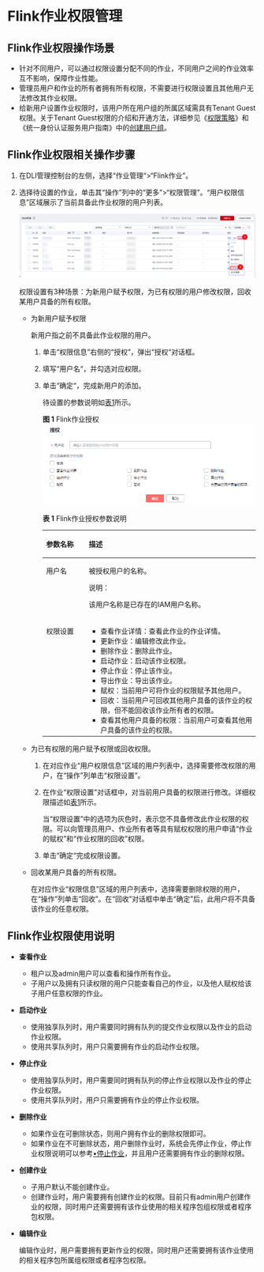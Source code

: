 # Flink作业权限管理<a name="dli_01_0479"></a>

## Flink作业权限操作场景<a name="section11499577152559"></a>

-   针对不同用户，可以通过权限设置分配不同的作业，不同用户之间的作业效率互不影响，保障作业性能。
-   管理员用户和作业的所有者拥有所有权限，不需要进行权限设置且其他用户无法修改其作业权限。
-   给新用户设置作业权限时，该用户所在用户组的所属区域需具有Tenant Guest权限。关于Tenant Guest权限的介绍和开通方法，详细参见《[权限策略](https://support.huaweicloud.com/usermanual-permissions/iam_01_0001.html)》和《统一身份认证服务用户指南》中的[创建用户组](https://support.huaweicloud.com/usermanual-iam/iam_03_0001.html)。

## Flink作业权限相关操作步骤<a name="section154425266187"></a>

1.  在DLI管理控制台的左侧，选择“作业管理“\>“Flink作业”。
2.  选择待设置的作业，单击其“操作”列中的“更多”\>“权限管理”。“用户权限信息”区域展示了当前具备此作业权限的用户列表。

    ![](figures/8-2-2Flink作业权限管理-zh.png)

    权限设置有3种场景：为新用户赋予权限，为已有权限的用户修改权限，回收某用户具备的所有权限。

    -   为新用户赋予权限

        新用户指之前不具备此作业权限的用户。

        1.  单击“权限信息”右侧的“授权”，弹出“授权“对话框。
        2.  填写“用户名“，并勾选对应权限。
        3.  单击“确定“，完成新用户的添加。

            待设置的参数说明如[表1](#table15710625151416)所示。

            **图 1**  Flink作业授权<a name="fig1360010211316"></a>  
            ![](figures/Flink作业授权.png "Flink作业授权")

            **表 1**  Flink作业授权参数说明

            <a name="table15710625151416"></a>
            <table><thead align="left"><tr id="row1771212551410"><th class="cellrowborder" valign="top" width="20%" id="mcps1.2.3.1.1"><p id="p4713132520147"><a name="p4713132520147"></a><a name="p4713132520147"></a>参数名称</p>
            </th>
            <th class="cellrowborder" valign="top" width="80%" id="mcps1.2.3.1.2"><p id="p1971410256146"><a name="p1971410256146"></a><a name="p1971410256146"></a>描述</p>
            </th>
            </tr>
            </thead>
            <tbody><tr id="row207191525121418"><td class="cellrowborder" valign="top" width="20%" headers="mcps1.2.3.1.1 "><p id="p5721152541411"><a name="p5721152541411"></a><a name="p5721152541411"></a>用户名</p>
            </td>
            <td class="cellrowborder" valign="top" width="80%" headers="mcps1.2.3.1.2 "><p id="p77232254145"><a name="p77232254145"></a><a name="p77232254145"></a>被授权用户的名称。</p>
            <div class="note" id="note18961324477"><a name="note18961324477"></a><a name="note18961324477"></a><span class="notetitle"> 说明： </span><div class="notebody"><p id="p13896623472"><a name="p13896623472"></a><a name="p13896623472"></a>该用户名称是已存在的IAM用户名称。</p>
            </div></div>
            </td>
            </tr>
            <tr id="row1273232517141"><td class="cellrowborder" valign="top" width="20%" headers="mcps1.2.3.1.1 "><p id="p1873352541412"><a name="p1873352541412"></a><a name="p1873352541412"></a>权限设置</p>
            </td>
            <td class="cellrowborder" valign="top" width="80%" headers="mcps1.2.3.1.2 "><a name="ul651141553017"></a><a name="ul651141553017"></a><ul id="ul651141553017"><li>查看作业详情：查看此作业的作业详情。</li><li>更新作业：编辑修改此作业。</li><li>删除作业：删除此作业。</li><li>启动作业：启动该作业权限。</li><li>停止作业：停止该作业。</li><li>导出作业：导出该作业。</li><li>赋权：当前用户可将作业的权限赋予其他用户。</li><li>回收：当前用户可回收其他用户具备的该作业的权限，但不能回收该作业所有者的权限。</li><li>查看其他用户具备的权限：当前用户可查看其他用户具备的该作业的权限。</li></ul>
            </td>
            </tr>
            </tbody>
            </table>

    -   为已有权限的用户赋予权限或回收权限。
        1.  在对应作业“用户权限信息”区域的用户列表中，选择需要修改权限的用户，在“操作”列单击“权限设置”。
        2.  在作业“权限设置”对话框中，对当前用户具备的权限进行修改。详细权限描述如[表1](#table15710625151416)所示。

            当“权限设置”中的选项为灰色时，表示您不具备修改此作业权限的权限。可以向管理员用户、作业所有者等具有赋权权限的用户申请“作业的赋权”和“作业权限的回收”权限。

        3.  单击“确定“完成权限设置。

    -   回收某用户具备的所有权限。

        在对应作业“权限信息”区域的用户列表中，选择需要删除权限的用户，在“操作”列单击“回收”。在“回收”对话框中单击“确定”后，此用户将不具备该作业的任意权限。



## Flink作业权限使用说明<a name="section16691939193512"></a>

-   **查看作业**
    -   租户以及admin用户可以查看和操作所有作业。
    -   子用户以及拥有只读权限的用户只能查看自己的作业，以及他人赋权给该子用户任意权限的作业。

-   **启动作业**
    -   使用独享队列时，用户需要同时拥有队列的提交作业权限以及作业的启动作业权限。
    -   使用共享队列时，用户只需要拥有作业的启动作业权限。

-   <a name="li5290184073819"></a>**停止作业**
    -   使用独享队列时，用户需要同时拥有队列的停止作业权限以及作业的停止作业权限。
    -   使用共享队列时，用户只需要拥有作业的停止作业权限。

-   **删除作业**
    -   如果作业在可删除状态，则用户拥有作业的删除权限即可。
    -   如果作业在不可删除状态，用户删除作业时，系统会先停止作业，停止作业权限说明可以参考[•停止作业](#li5290184073819)，并且用户还需要拥有作业的删除权限。

-   **创建作业**
    -   子用户默认不能创建作业。
    -   创建作业时，用户需要拥有创建作业的权限。目前只有admin用户创建作业的权限，同时用户还需要拥有该作业使用的相关程序包组权限或者程序包权限。

-   **编辑作业**

    编辑作业时，用户需要拥有更新作业的权限，同时用户还需要拥有该作业使用的相关程序包所属组权限或者程序包权限。


